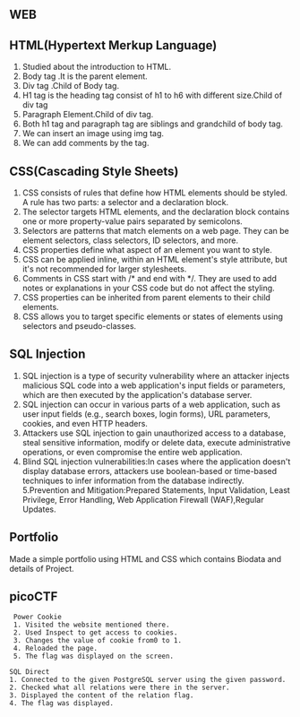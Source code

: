 ## WEB
  ## HTML(Hypertext Merkup Language)
  1. Studied about the introduction to HTML.
  2. Body tag .It is the parent element.
  3. Div tag .Child of Body tag.
  4. H1 tag is the heading tag consist of h1 to h6 with different size.Child of div tag
  5. Paragraph Element.Child of div tag.
  6. Both h1 tag and paragraph tag are siblings and grandchild of body tag.
  7. We can insert an image using img tag.
  8. We can add comments by the tag.
  ## CSS(Cascading Style Sheets)
  1. CSS consists of rules that define how HTML elements should be styled. A rule has two parts: a selector and a declaration block.
  2. The selector targets HTML elements, and the declaration block contains one or more property-value pairs separated by semicolons.
  3. Selectors are patterns that match elements on a web page. They can be element selectors, class selectors, ID selectors, and more.
  4. CSS properties define what aspect of an element you want to style.
  5. CSS can be applied inline, within an HTML element's style attribute, but it's not recommended for larger stylesheets.
  6. Comments in CSS start with /* and end with */. They are used to add notes or explanations in your CSS code but do not affect the styling.
  7. CSS properties can be inherited from parent elements to their child elements.
  8. CSS allows you to target specific elements or states of elements using selectors and pseudo-classes.

  ## SQL Injection
  1. SQL injection is a type of security vulnerability where an attacker injects malicious SQL code into a web application's input fields or
     parameters, which are then executed by the application's database server.
  2.  SQL injection can occur in various parts of a web application, such as user input fields (e.g., search boxes, login forms), URL parameters,
      cookies, and even HTTP headers.
  3. Attackers use SQL injection to gain unauthorized access to a database, steal sensitive information, modify or delete data, execute administrative
     operations, or even compromise the entire web application.
  4. Blind SQL injection vulnerabilities:In cases where the application doesn't display database errors, attackers use boolean-based or time-based
     techniques to infer information from the database indirectly.
  5.Prevention and Mitigation:Prepared Statements, Input Validation, Least Privilege, Error Handling, Web Application Firewall (WAF),Regular Updates.

  ## Portfolio
  Made a simple portfolio using HTML and CSS which contains Biodata and details of Project.
  ## picoCTF
     Power Cookie
     1. Visited the website mentioned there.
     2. Used Inspect to get access to cookies.
     3. Changes the value of cookie from0 to 1.
     4. Reloaded the page.
     5. The flag was displayed on the screen.

    SQL Direct
    1. Connected to the given PostgreSQL server using the given password.
    2. Checked what all relations were there in the server.
    3. Displayed the content of the relation flag.
    4. The flag was displayed.

  
